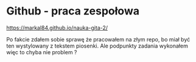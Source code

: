 # Github - praca zespołowa
https://markal84.github.io/nauka-gita-2/

Po fakcie zdałem sobie sprawę że pracowałem na złym repo, bo miał być ten wystylowany z tekstem piosenki. Ale podpunkty zadania wykonałem więc to chyba nie problem ?
